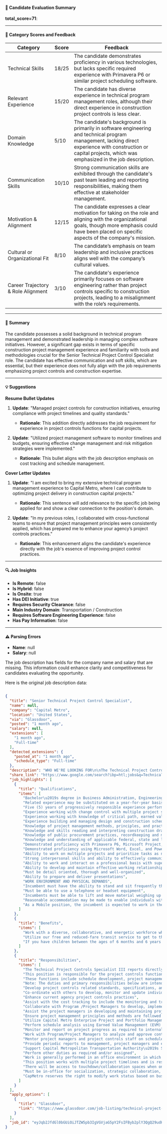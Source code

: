 #### 📄 Candidate Evaluation Summary  
**total_score=71**:  

---

#### 🎯 Category Scores and Feedback

| Category                        | Score | Feedback                                                                                                                                      |
|----------------------------------|-------|-----------------------------------------------------------------------------------------------------------------------------------------------|
| Technical Skills                 | 18/25 | The candidate demonstrates proficiency in various technologies, but lacks specific required experience with Primavera P6 or similar project scheduling software.                       |
| Relevant Experience              | 15/20 | The candidate has diverse experience in technical program management roles, although their direct experience in construction project controls is less clear.                                   |
| Domain Knowledge                 | 5/10  | The candidate's background is primarily in software engineering and technical program management, lacking direct experience with construction or capital projects, which was emphasized in the job description. |
| Communication Skills             | 10/10 | Strong communication skills are exhibited through the candidate's past team leading and reporting responsibilities, making them effective at stakeholder management.                       |
| Motivation & Alignment           | 12/15 | The candidate expresses a clear motivation for taking on the role and aligning with the organizational goals, though more emphasis could have been placed on specific aspects of the company's mission. |
| Cultural or Organizational Fit   | 8/10  | The candidate’s emphasis on team leadership and inclusive practices aligns well with the company’s cultural values.                                                     |
| Career Trajectory & Role Alignment | 3/10  | The candidate's experience primarily focuses on software engineering rather than project controls specific to construction projects, leading to a misalignment with the role’s requirements.                 |

---

#### 🧾 Summary
The candidate possesses a solid background in technical program management and demonstrated leadership in managing complex software initiatives. However, a significant gap exists in terms of specific construction project management experience and familiarity with tools and methodologies crucial for the Senior Technical Project Control Specialist role. The candidate has effective communication and soft skills, which are essential, but their experience does not fully align with the job requirements emphasizing project controls and construction expertise.

---

#### 💡 Suggestions

**Resume Bullet Updates**  
1. **Update**: "Managed project controls for construction initiatives, ensuring compliance with project timelines and quality standards."
   - **Rationale**: This addition directly addresses the job requirement for experience in project controls functions for capital projects.

2. **Update**: "Utilized project management software to monitor timelines and budgets, ensuring effective change management and risk mitigation strategies were implemented."
   - **Rationale**: This bullet aligns with the job description emphasis on cost tracking and schedule management.

**Cover Letter Updates**  
1. **Update**: "I am excited to bring my extensive technical program management experience to Capital Metro, where I can contribute to optimizing project delivery in construction capital projects."
   - **Rationale**: This sentence will add relevance to the specific job being applied for and show a clear connection to the position's domain.

2. **Update**: "In my previous roles, I collaborated with cross-functional teams to ensure that project management principles were consistently applied, which has prepared me to enhance your agency’s project controls practices."
   - **Rationale**: This enhancement aligns the candidate's experience directly with the job's essence of improving project control practices.

---

#### 🔍 Job Insights

- **Is Remote**: false  
- **Is Hybrid**: false  
- **Is Onsite**: true  
- **Has DEI Initiative**: true  
- **Requires Security Clearance**: false  
- **Main Industry Domain**: Transportation / Construction  
- **Requires Software Engineering Experience**: false  
- **Has Pay Information**: false  

---

#### ⚠️ Parsing Errors
- **Name**: null  
- **Salary**: null  

The job description has fields for the company name and salary that are missing. This information could enhance clarity and competitiveness for candidates evaluating the opportunity.

Here is the original job description data:

```json

{
  "title": "Senior Technical Project Control Specialist",
  "name": null,
  "company": "Capital Metro",
  "location": "United States",
  "via": "Glassdoor",
  "posted": "1 month ago",
  "salary": null,
  "extensions": [
    "1 month ago",
    "Full-time"
  ],
  "detected_extensions": {
    "posted_at": "1 month ago",
    "schedule_type": "Full-time"
  },
  "description": "WHO WE'RE LOOKING FOR\n\nThe Technical Project Controls Specialist III reports directly to the Manager, Project Controls Office. This position is responsible for the project controls function on Construction Capital Projects. These functions include schedule development, project management; earned value management, change control, report development, cost tracking; vendor invoicing and financial reporting on multiple projects.\n\nWHAT YOU'LL BE DOING\n\nNote: The duties and primary responsibilities below are intended to describe the general content of and requirements of this job and are not intended to be an exhaustive statement of duties.\n\u2022 Develop project controls related standards, specifications, and procedures for Capex projects.\n\u2022 Co-ordinate with others to develop, monitor and update individual project schedules and Program Master schedules using Critical Path Method (CPM) analysis.\n\u2022 Enhance current agency project controls practices.\n\u2022 Assist with the cost tracking to include the monitoring and tracking of project budgets, expenditures, invoicing, forecasts, cash flow projections and contingency drawdowns.\n\u2022 Collaborate with Program /Project Managers to develop, implement and enforce project change management procedures; assess impact of change on contract scope, schedule and budget. Assist the project managers in developing and maintaining project controls standards that are part of project management plans.\n\u2022 Ensure project management principles and methods are followed to protect the integrity of the projects.\n\u2022 Utilize Capital Metro Enterprise Project and Portfolio Management tools and methodologies to ensure projects are delivered within the project\u2019s scope, schedule and budget.\n\u2022 Perform schedule analysis using Earned Value Management (EVM) technique.\n\u2022 Monitor and report on project progress as required to internal and external stakeholders.\n\u2022 Work with Program/Project Managers to analyze and approve contractor and vendor invoices.\n\u2022 Mentor project managers and project controls staff on schedule related topics as needed.\n\u2022 Provide periodic reports to management, project managers and external stakeholders.\n\u2022 Support Capital Metropolitan Transportation Authority\u2019s Safety Management Systems (SMS) process by following safety and security policies, considering safety in every action and reporting safety and security concerns.\n\u2022 Perform other duties as required and/or assigned.\n\nWHAT YOU BRING\n\u2022 Bachelor\u2019s degree in Business Administration, Engineering, Construction Management, Project Management or a related field. Related experience may be substituted on a year-for-year basis up to four (4) years.\n\u2022 Five (5) years of progressively responsible experience performing project control functions for capital projects.\n\u2022 Experience working with change control with multiple project schedule baselines.\n\u2022 Experience working with knowledge of critical path, earned value analysis, hard and soft dependencies, estimating techniques, baseline variance, schedule recovery strategies, milestones, and resource leveling.\n\u2022 Experience building and managing design and construction schedules, reviewing contractor\u2019s construction schedule.\n\u2022 Project Management Institute (PMI) Project Management Professional (PMI-PMP), PMI Scheduling Professional (PMI-SP), and American Association of Cost Engineering International (AACEI) Planning P&C August 2024 Technical Project Controls Specialist III & Scheduling Professional (ACCEI- PSP) certifications are preferred.\n\nKnowledge, Skills and Abilities:\n\u2022 Knowledge of project management methods, principles, and practices including risk analysis, scope control, and quality assurance as it relates to construction industry.\n\u2022 Knowledge and skills reading and interpreting construction drawings, surveys, contract and project management documents, and working with regulatory agencies.\n\u2022 Knowledge of public procurement practices, recordkeeping and management.\n\u2022 Knowledge and understanding of applicable federal, state and local laws, rules and regulations.\n\u2022 Demonstrated proficiency with Primavera P6, Microsoft Project, or equivalent scheduling software.\n\u2022 Demonstrated proficiency using Microsoft Word, Excel, and PowerPoint.\n\u2022 Preferred working knowledge of Planview (PPM Pro, Project Place, e-Builder, Aconex), Power BI and other Project Management systems.\n\u2022 Ability to work on multiple projects and prioritize tasks as needed.\n\u2022 Strong interpersonal skills and ability to effectively communicate orally and in writing.\n\u2022 Ability to work and interact on a professional basis with supervisors, co-workers, contractors, stakeholders, government entities, and the public in general.\n\u2022 Ability to develop and maintain effective working relationships and to work in a team environment.\n\u2022 Must be detail oriented, thorough and well-organized.\nAbility to prepare and deliver presentations.\n\u2022 WORK ENVIRONMENT AND PHYSICAL DEMANDS\n\nWork is generally performed in an office environment in which there is only minimal exposure to unpleasant and/or hazardous working conditions. This position works with multiple project timelines and is responsible for managing employees performing work of a complex nature.\n\nIncumbent must have the ability to stand and sit frequently throughout an eight-hour period, reach vertically for overhead use as well as horizontally. Must be able to use a telephone or headset equipment. Incumbents must be able to lift and move material weighing up to 20 lbs., perform work at a computer terminal for 6-8 hours a day, and function in an environment with constant interruptions.\n\nReasonable accommodation may be made to enable individuals with disability to perform the essential\n\nfunctions as previously described.\n\nMobility Status:\n\nAs a Mobile position, the incumbent is expected to work in the office as needed. There will be access to touchdown/collaboration spaces when on site. Must be in-office for socialization, strategic collaboration, supervision, oversight, and accountability as needed. CapMetro reserves the right to modify work status based on business needs.\n\nAt CapMetro, we work to empower, enhance, and serve the region and its communities through the responsible delivery of safe, reliable, high-quality transportation. We are driven by a culture of Safety, Equity, Transparency, Sustainability, and Innovation . These values guide us in our daily activities, and decision-making and position us to be a great community partner and to better serve our riders who trust us to get them where they\u2019re going!\n\nWHAT\u2019S IN IT FOR YOU\n\u2022 Work with a diverse, collaborative, and energetic workforce whose focus is to bring innovation into the industry and how we serve our customers and team members.\n\u2022 Utilize our free and reduced-fare transit service to get to the office and then plan to hit the gym (for free) and work with our onsite trainers, before heading back home.\n\u2022 If you have children between the ages of 6 months and 6 years old, enroll them in the onsite award-winning Childcare and Learning Center.\n\n\u2026and much more!\n\nWHAT YOU SHOULD KNOW\n\nCapMetro is deeply committed to building a workplace where inclusion is not only valued but prioritized. We are proud to be an equal-opportunity employer and committed to creating a welcoming and diverse environment. We prohibit discrimination and harassment of any kind based on race, color, sex, religion, sexual orientation, national origin, disability, pregnancy, age, or any other protected characteristic as outlined by federal, state, or local laws. CapMetro makes hiring decisions based solely on qualifications, merit, and organizational needs at the time.\n\nCapMetro is Austin's regional public transportation provider. We've been around since 1985 and work every day to give residents, commuters, and visitors the best possible transit options available to match their busy everyday lives.\n\nWe're always on the move, connecting people with jobs, schools, restaurants, shops, festivals, and other great places to hang out. In fact, we have more than 31 million boardings each year.",
  "share_link": "https://www.google.com/search?ibp=htl;jobs&q=Technical+Project+Manager&htidocid=dIGAr2SOOYjDpuQmAAAAAA%3D%3D&hl=en-US&shndl=37&shmd=H4sIAAAAAAAA_xXNsQrCMBCAYVz7CA5ys2AjgotudhAEQYjOJY1HcyXehdwNfR3f1Lr84_8131Vz8cgkFZ4YE1MMGR5VJowGnbBVyeALRgqZ1GAHNxlAMdSYQBiuImPG9TmZFT05p5rbUS0YxTbKxwnjILObZNB_ek2hYsnBsD8c93NbeNxuulDIFveOCwfE8GIyfINfPqg_h6VKNqQAAAA&shmds=v1_AQbUm95MaZvx-Li-3zfaXz5Xbq99jQah5s17vLgSdlKu2j7pUA&source=sh/x/job/li/m1/1#fpstate=tldetail&htivrt=jobs&htiq=Technical+Project+Manager&htidocid=dIGAr2SOOYjDpuQmAAAAAA%3D%3D",
  "job_highlights": [
    {
      "title": "Qualifications",
      "items": [
        "Bachelor\u2019s degree in Business Administration, Engineering, Construction Management, Project Management or a related field",
        "Related experience may be substituted on a year-for-year basis up to four (4) years",
        "Five (5) years of progressively responsible experience performing project control functions for capital projects",
        "Experience working with change control with multiple project schedule baselines",
        "Experience working with knowledge of critical path, earned value analysis, hard and soft dependencies, estimating techniques, baseline variance, schedule recovery strategies, milestones, and resource leveling",
        "Experience building and managing design and construction schedules, reviewing contractor\u2019s construction schedule",
        "Knowledge of project management methods, principles, and practices including risk analysis, scope control, and quality assurance as it relates to construction industry",
        "Knowledge and skills reading and interpreting construction drawings, surveys, contract and project management documents, and working with regulatory agencies",
        "Knowledge of public procurement practices, recordkeeping and management",
        "Knowledge and understanding of applicable federal, state and local laws, rules and regulations",
        "Demonstrated proficiency with Primavera P6, Microsoft Project, or equivalent scheduling software",
        "Demonstrated proficiency using Microsoft Word, Excel, and PowerPoint",
        "Ability to work on multiple projects and prioritize tasks as needed",
        "Strong interpersonal skills and ability to effectively communicate orally and in writing",
        "Ability to work and interact on a professional basis with supervisors, co-workers, contractors, stakeholders, government entities, and the public in general",
        "Ability to develop and maintain effective working relationships and to work in a team environment",
        "Must be detail oriented, thorough and well-organized",
        "Ability to prepare and deliver presentations",
        "WORK ENVIRONMENT AND PHYSICAL DEMANDS",
        "Incumbent must have the ability to stand and sit frequently throughout an eight-hour period, reach vertically for overhead use as well as horizontally",
        "Must be able to use a telephone or headset equipment",
        "Incumbents must be able to lift and move material weighing up to 20 lbs., perform work at a computer terminal for 6-8 hours a day, and function in an environment with constant interruptions",
        "Reasonable accommodation may be made to enable individuals with disability to perform the essential",
        "As a Mobile position, the incumbent is expected to work in the office as needed"
      ]
    },
    {
      "title": "Benefits",
      "items": [
        "Work with a diverse, collaborative, and energetic workforce whose focus is to bring innovation into the industry and how we serve our customers and team members",
        "Utilize our free and reduced-fare transit service to get to the office and then plan to hit the gym (for free) and work with our onsite trainers, before heading back home",
        "If you have children between the ages of 6 months and 6 years old, enroll them in the onsite award-winning Childcare and Learning Center"
      ]
    },
    {
      "title": "Responsibilities",
      "items": [
        "The Technical Project Controls Specialist III reports directly to the Manager, Project Controls Office",
        "This position is responsible for the project controls function on Construction Capital Projects",
        "These functions include schedule development, project management; earned value management, change control, report development, cost tracking; vendor invoicing and financial reporting on multiple projects",
        "Note: The duties and primary responsibilities below are intended to describe the general content of and requirements of this job and are not intended to be an exhaustive statement of duties",
        "Develop project controls related standards, specifications, and procedures for Capex projects",
        "Co-ordinate with others to develop, monitor and update individual project schedules and Program Master schedules using Critical Path Method (CPM) analysis",
        "Enhance current agency project controls practices",
        "Assist with the cost tracking to include the monitoring and tracking of project budgets, expenditures, invoicing, forecasts, cash flow projections and contingency drawdowns",
        "Collaborate with Program /Project Managers to develop, implement and enforce project change management procedures; assess impact of change on contract scope, schedule and budget",
        "Assist the project managers in developing and maintaining project controls standards that are part of project management plans",
        "Ensure project management principles and methods are followed to protect the integrity of the projects",
        "Utilize Capital Metro Enterprise Project and Portfolio Management tools and methodologies to ensure projects are delivered within the project\u2019s scope, schedule and budget",
        "Perform schedule analysis using Earned Value Management (EVM) technique",
        "Monitor and report on project progress as required to internal and external stakeholders",
        "Work with Program/Project Managers to analyze and approve contractor and vendor invoices",
        "Mentor project managers and project controls staff on schedule related topics as needed",
        "Provide periodic reports to management, project managers and external stakeholders",
        "Support Capital Metropolitan Transportation Authority\u2019s Safety Management Systems (SMS) process by following safety and security policies, considering safety in every action and reporting safety and security concerns",
        "Perform other duties as required and/or assigned",
        "Work is generally performed in an office environment in which there is only minimal exposure to unpleasant and/or hazardous working conditions",
        "This position works with multiple project timelines and is responsible for managing employees performing work of a complex nature",
        "There will be access to touchdown/collaboration spaces when on site",
        "Must be in-office for socialization, strategic collaboration, supervision, oversight, and accountability as needed",
        "CapMetro reserves the right to modify work status based on business needs"
      ]
    }
  ],
  "apply_options": [
    {
      "title": "Glassdoor",
      "link": "https://www.glassdoor.com/job-listing/technical-project-control-specialist-iii-capmetro-JV_KO0,40_KE41,49.htm?jl=1009506060357&utm_campaign=google_jobs_apply&utm_source=google_jobs_apply&utm_medium=organic"
    }
  ],
  "job_id": "eyJqb2JfdGl0bGUiOiJTZW5pb3IgVGVjaG5pY2FsIFByb2plY3QgQ29udHJvbCBTcGVjaWFsaXN0IiwiY29tcGFueV9uYW1lIjoiQ2FwaXRhbCBNZXRybyIsImFkZHJlc3NfY2l0eSI6IlVuaXRlZCBTdGF0ZXMiLCJodGlkb2NpZCI6ImRJR0FyMlNPT1lqRHB1UW1BQUFBQUE9PSIsInV1bGUiOiJ3K0NBSVFJQ0lOVlc1cGRHVmtJRk4wWVhSbGN3In0="
}